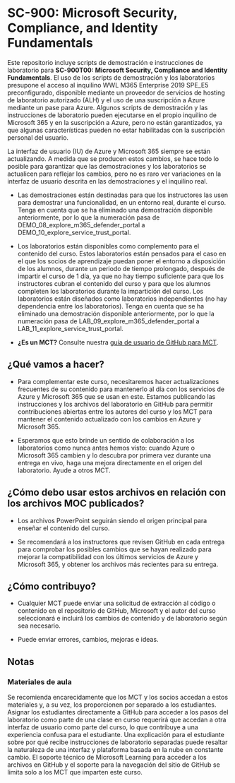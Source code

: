 # SC-900: Microsoft Security, Compliance, and Identity Fundamentals

Este repositorio incluye scripts de demostración e instrucciones de laboratorio para **SC-900T00: Microsoft Security, Compliance and Identity Fundamentals**.  El uso de los scripts de demostración y los laboratorios presupone el acceso al inquilino WWL M365 Enterprise 2019 SPE_E5 preconfigurado, disponible mediante un proveedor de servicios de hosting de laboratorio autorizado (ALH) y el uso de una suscripción a Azure mediante un pase para Azure. Algunos scripts de demostración y las instrucciones de laboratorio pueden ejecutarse en el propio inquilino de Microsoft 365 y en la suscripción a Azure, pero no están garantizados, ya que algunas características pueden no estar habilitadas con la suscripción personal del usuario.

La interfaz de usuario (IU) de Azure y Microsoft 365 siempre se están actualizando.  A medida que se producen estos cambios, se hace todo lo posible para garantizar que las demostraciones y los laboratorios se actualicen para reflejar los cambios, pero no es raro ver variaciones en la interfaz de usuario descrita en las demostraciones y el inquilino real. 

- Las demostraciones están destinadas para que los instructores las usen para demostrar una funcionalidad, en un entorno real, durante el curso.  Tenga en cuenta que se ha eliminado una demostración disponible anteriormente, por lo que la numeración pasa de DEMO_08_explore_m365_defender_portal a DEMO_10_explore_service_trust_portal.

- Los laboratorios están disponibles como complemento para el contenido del curso. Estos laboratorios están pensados para el caso en el que los socios de aprendizaje puedan poner el entorno a disposición de los alumnos, durante un periodo de tiempo prolongado, después de impartir el curso de 1 día, ya que no hay tiempo suficiente para que los instructores cubran el contenido del curso y para que los alumnos completen los laboratorios durante la impartición del curso. Los laboratorios están diseñados como laboratorios independientes (no hay dependencia entre los laboratorios).  Tenga en cuenta que se ha eliminado una demostración disponible anteriormente, por lo que la numeración pasa de LAB_09_explore_m365_defender_portal a LAB_11_explore_service_trust_portal.

- **¿Es un MCT?** Consulte nuestra [guía de usuario de GitHub para MCT](https://microsoftlearning.github.io/MCT-User-Guide/).


## ¿Qué vamos a hacer?

- Para complementar este curso, necesitaremos hacer actualizaciones frecuentes de su contenido para mantenerlo al día con los servicios de Azure y Microsoft 365 que se usan en este.  Estamos publicando las instrucciones y los archivos del laboratorio en GitHub para permitir contribuciones abiertas entre los autores del curso y los MCT para mantener el contenido actualizado con los cambios en Azure y Microsoft 365.

- Esperamos que esto brinde un sentido de colaboración a los laboratorios como nunca antes hemos visto: cuando Azure o Microsoft 365 cambien y lo descubra por primera vez durante una entrega en vivo, haga una mejora directamente en el origen del laboratorio.  Ayude a otros MCT.

## ¿Cómo debo usar estos archivos en relación con los archivos MOC publicados?

- Los archivos PowerPoint seguirán siendo el origen principal para enseñar el contenido del curso.

- Se recomendará a los instructores que revisen GitHub en cada entrega para comprobar los posibles cambios que se hayan realizado para mejorar la compatibilidad con los últimos servicios de Azure y Microsoft 365, y obtener los archivos más recientes para su entrega.

## ¿Cómo contribuyo?

- Cualquier MCT puede enviar una solicitud de extracción al código o contenido en el repositorio de GitHub, Microsoft y el autor del curso seleccionará e incluirá los cambios de contenido y de laboratorio según sea necesario.

- Puede enviar errores, cambios, mejoras e ideas.  

## Notas

### Materiales de aula

Se recomienda encarecidamente que los MCT y los socios accedan a estos materiales y, a su vez, los proporcionen por separado a los estudiantes.  Asignar los estudiantes directamente a GitHub para acceder a los pasos del laboratorio como parte de una clase en curso requerirá que accedan a otra interfaz de usuario como parte del curso, lo que contribuye a una experiencia confusa para el estudiante. Una explicación para el estudiante sobre por qué recibe instrucciones de laboratorio separadas puede resaltar la naturaleza de una interfaz y plataforma basada en la nube en constante cambio. El soporte técnico de Microsoft Learning para acceder a los archivos en GitHub y el soporte para la navegación del sitio de GitHub se limita solo a los MCT que imparten este curso.
